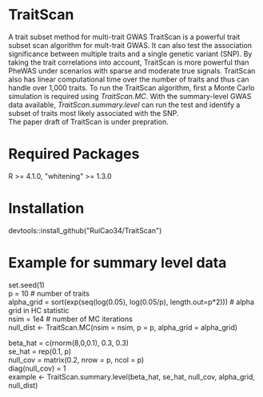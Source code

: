 # TraitScan
A trait subset method for multi-trait GWAS
TraitScan is a powerful trait subset scan algorithm for mult-trait GWAS. It can also test the association significance between multiple traits and a single genetic variant (SNP). By taking the trait correlations into account, TraitScan is more powerful than PheWAS under scenarios with sparse and moderate true signals. TraitScan also has linear computational time over the number of traits and thus can handle over 1,000 traits. To run the TraitScan algorithm, first a Monte Carlo simulation is required using *TraitScan.MC*. With the summary-level GWAS data available, *TraitScan.summary.level* can run the test and identify a subset of traits most likely associated with the SNP.<br />
The paper draft of TraitScan is under prepration.

# Required Packages

R >= 4.1.0, "whitening" >= 1.3.0

# Installation
devtools::install_github("RuiCao34/TraitScan")

# Example for summary level data
set.seed(1) <br />
p = 10    # number of traits <br />
alpha_grid = sort(exp(seq(log(0.05), log(0.05/p), length.out=p*2)))    # alpha grid in HC statistic <br />
nsim = 1e4    # number of MC iterations <br />
null_dist <- TraitScan.MC(nsim = nsim, p = p, alpha_grid = alpha_grid) <br />

beta_hat = c(rnorm(8,0,0.1), 0.3, 0.3) <br />
se_hat = rep(0.1, p) <br />
null_cov = matrix(0.2, nrow = p, ncol = p) <br />
diag(null_cov) = 1 <br />
example <- TraitScan.summary.level(beta_hat, se_hat, null_cov, alpha_grid, null_dist)
